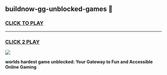
## buildnow-gg-unblocked-games 👋
<h3>
<a href="https://premium.freeplayer.one?title=buildnow-gg-unblocked-games&ref=14F">CLICK TO PLAY</a></h3>
<hr>

<h3>
<a href="https://premium.freeplayer.one?title=buildnow-gg-unblocked-games&ref=14F">CLICK 2 PLAY</a>
  
</h3>

<a href="https://premium.freeplayer.one?title=buildnow-gg-unblocked-games&ref=12F/"><img src="https://clearcache.store/games.png"></a>


**worlds hardest game unblocked: Your Gateway to Fun and Accessible Online Gaming**
